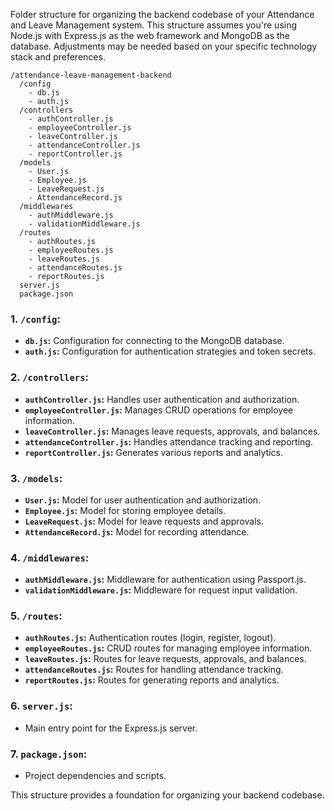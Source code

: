 Folder structure for organizing the backend codebase of your Attendance and Leave Management system. This structure assumes you're using Node.js with Express.js as the web framework and MongoDB as the database. Adjustments may be needed based on your specific technology stack and preferences.

```plaintext
/attendance-leave-management-backend
  /config
    - db.js
    - auth.js
  /controllers
    - authController.js
    - employeeController.js
    - leaveController.js
    - attendanceController.js
    - reportController.js
  /models
    - User.js
    - Employee.js
    - LeaveRequest.js
    - AttendanceRecord.js
  /middlewares
    - authMiddleware.js
    - validationMiddleware.js
  /routes
    - authRoutes.js
    - employeeRoutes.js
    - leaveRoutes.js
    - attendanceRoutes.js
    - reportRoutes.js
  server.js
  package.json
```

### 1. **`/config`:**
   - **`db.js`:** Configuration for connecting to the MongoDB database.
   - **`auth.js`:** Configuration for authentication strategies and token secrets.

### 2. **`/controllers`:**
   - **`authController.js`:** Handles user authentication and authorization.
   - **`employeeController.js`:** Manages CRUD operations for employee information.
   - **`leaveController.js`:** Manages leave requests, approvals, and balances.
   - **`attendanceController.js`:** Handles attendance tracking and reporting.
   - **`reportController.js`:** Generates various reports and analytics.

### 3. **`/models`:**
   - **`User.js`:** Model for user authentication and authorization.
   - **`Employee.js`:** Model for storing employee details.
   - **`LeaveRequest.js`:** Model for leave requests and approvals.
   - **`AttendanceRecord.js`:** Model for recording attendance.

### 4. **`/middlewares`:**
   - **`authMiddleware.js`:** Middleware for authentication using Passport.js.
   - **`validationMiddleware.js`:** Middleware for request input validation.

### 5. **`/routes`:**
   - **`authRoutes.js`:** Authentication routes (login, register, logout).
   - **`employeeRoutes.js`:** CRUD routes for managing employee information.
   - **`leaveRoutes.js`:** Routes for leave requests, approvals, and balances.
   - **`attendanceRoutes.js`:** Routes for handling attendance tracking.
   - **`reportRoutes.js`:** Routes for generating reports and analytics.

### 6. **`server.js`:**
   - Main entry point for the Express.js server.

### 7. **`package.json`:**
   - Project dependencies and scripts.

This structure provides a foundation for organizing your backend codebase.
